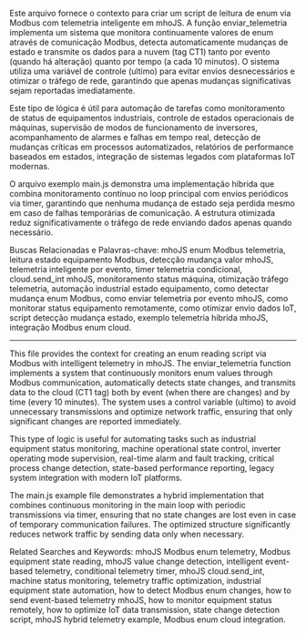 Este arquivo fornece o contexto para criar um script de leitura de enum via Modbus com telemetria inteligente em mhoJS. A função enviar_telemetria implementa um sistema que monitora continuamente valores de enum através de comunicação Modbus, detecta automaticamente mudanças de estado e transmite os dados para a nuvem (tag CT1) tanto por evento (quando há alteração) quanto por tempo (a cada 10 minutos). O sistema utiliza uma variável de controle (ultimo) para evitar envios desnecessários e otimizar o tráfego de rede, garantindo que apenas mudanças significativas sejam reportadas imediatamente.

Este tipo de lógica é útil para automação de tarefas como monitoramento de status de equipamentos industriais, controle de estados operacionais de máquinas, supervisão de modos de funcionamento de inversores, acompanhamento de alarmes e falhas em tempo real, detecção de mudanças críticas em processos automatizados, relatórios de performance baseados em estados, integração de sistemas legados com plataformas IoT modernas.

O arquivo exemplo main.js demonstra uma implementação híbrida que combina monitoramento contínuo no loop principal com envios periódicos via timer, garantindo que nenhuma mudança de estado seja perdida mesmo em caso de falhas temporárias de comunicação. A estrutura otimizada reduz significativamente o tráfego de rede enviando dados apenas quando necessário.

Buscas Relacionadas e Palavras-chave: mhoJS enum Modbus telemetria, leitura estado equipamento Modbus, detecção mudança valor mhoJS, telemetria inteligente por evento, timer telemetria condicional, cloud.send_int mhoJS, monitoramento status máquina, otimização tráfego telemetria, automação industrial estado equipamento, como detectar mudança enum Modbus, como enviar telemetria por evento mhoJS, como monitorar status equipamento remotamente, como otimizar envio dados IoT, script detecção mudança estado, exemplo telemetria híbrida mhoJS, integração Modbus enum cloud.

--------------------------------

This file provides the context for creating an enum reading script via Modbus with intelligent telemetry in mhoJS. The enviar_telemetria function implements a system that continuously monitors enum values through Modbus communication, automatically detects state changes, and transmits data to the cloud (CT1 tag) both by event (when there are changes) and by time (every 10 minutes). The system uses a control variable (ultimo) to avoid unnecessary transmissions and optimize network traffic, ensuring that only significant changes are reported immediately.

This type of logic is useful for automating tasks such as industrial equipment status monitoring, machine operational state control, inverter operating mode supervision, real-time alarm and fault tracking, critical process change detection, state-based performance reporting, legacy system integration with modern IoT platforms.

The main.js example file demonstrates a hybrid implementation that combines continuous monitoring in the main loop with periodic transmissions via timer, ensuring that no state changes are lost even in case of temporary communication failures. The optimized structure significantly reduces network traffic by sending data only when necessary.

Related Searches and Keywords: mhoJS Modbus enum telemetry, Modbus equipment state reading, mhoJS value change detection, intelligent event-based telemetry, conditional telemetry timer, mhoJS cloud.send_int, machine status monitoring, telemetry traffic optimization, industrial equipment state automation, how to detect Modbus enum changes, how to send event-based telemetry mhoJS, how to monitor equipment status remotely, how to optimize IoT data transmission, state change detection script, mhoJS hybrid telemetry example, Modbus enum cloud integration.